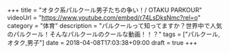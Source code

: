 +++
title =  "オタク系パルクール男子たちの争い！/ OTAKU PARKOUR"
videoUrl = "https://www.youtube.com/embed/r74LsDksNmc?rel=o"
category = "体育"
description = "パルクールって知ってますか？世界中で人気のパルクール！そんなパルクールのクールな動画！！？"
tags = ["パルクール,オタク,男子"]
date = 2018-04-08T17:03:38+09:00
draft = true
+++

